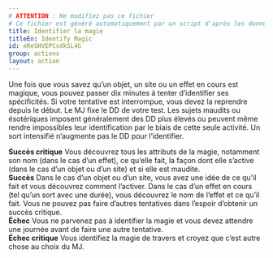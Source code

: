 ```yaml
---
# ATTENTION : Ne modifiez pas ce fichier
# Ce fichier est généré automatiquement par un script d'après les données du module Foundry VTT officiel et de sa traduction
title: Identifier la magie
titleEn: Identify Magic
id: eReSHVEPCsdkSL4G
group: actions
layout: action
---
```

<p><span id="ctl00_MainContent_DetailedOutput">Une fois que vous savez qu’un objet, un site ou un effet en cours est magique, vous pouvez passer dix minutes à tenter d’identifier ses spécificités. Si votre tentative est interrompue, vous devez la reprendre depuis le début. Le MJ fixe le DD de votre test. Les sujets maudits ou ésotériques imposent généralement des DD plus élevés ou peuvent même rendre impossibles leur identification par le biais de cette seule activité. Un sort intensifié n’augmente pas le DD pour l’identifier.<br></span></p><p><span id="ctl00_MainContent_DetailedOutput"><strong>Succès critique</strong> Vous découvrez tous les attributs de la magie, notamment son nom (dans le cas d’un effet), ce qu’elle fait, la façon dont elle s’active (dans le cas d’un objet ou d’un site) et si elle est maudite.<br><strong>Succès</strong> Dans le cas d’un objet ou d’un site, vous avez une idée de ce qu’il fait et vous découvrez comment l’activer. Dans le cas d’un effet en cours (tel qu’un sort avec une durée), vous découvrez le nom de l’effet et ce qu’il fait. Vous ne pouvez pas faire d’autres tentatives dans l’espoir d’obtenir un succès critique.<br><strong>Échec</strong> Vous ne parvenez pas à identifier la magie et vous devez attendre une journée avant de faire une autre tentative.<br><strong>Échec critique</strong> Vous identifiez la magie de travers et croyez que c’est autre chose au choix du MJ.</span></p>
